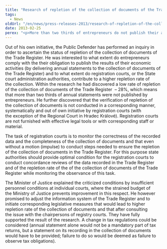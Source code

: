 ```yaml
---
title: "Research of repletion of the collection of documents of the Trade Register"
tags:
  - News
oldUrl: "/en/news/press-releases-2013/research-of-repletion-of-the-collection-of-documents-of-the-trade-register/"
date: 2013-02-25
perex: "<p>More than two thirds of entrepreneurs do not publish their annual statements in the Trade Register, although it is their obligation. The ombudsman performed an inquiry in order to determine whether registration courts monitor the correctness of the recorded data and the completeness of the collection of documents.</p>"
---
```


<!-- imported from the old website -->

<p>Out of his own initiative, the Public Defender has performed an inquiry in order to ascertain the status of repletion of the collection of documents of the Trade Register. He was interested to what extent do entrepreneurs comply with the their obligation to publish the results of their economic activities (by delivering annual statements to the collection of documents of the Trade Register) and to what extent do registration courts, or the State court administration authorities, contribute to a higher repletion rate of the collection. Within the research he had discovered a low rate of repletion of the collection of documents of the Trade Register  – 28%, which means that more than two thirds of annual statements were not published by entrepreneurs. He further discovered that the verification of repletion of the collection of documents is not conducted in a corresponding manner, systematically and out of own initiative by registration courts (with the exception of the Regional Court in Hradec Králové). Registration courts are not furnished with effective legal tools or with corresponding staff or material. </p><p>The task of registration courts is to monitor the correctness of the recorded data and the completeness of the collection of documents and that even without a motion (impulse) to conduct steps needed to ensure the repletion of the collection of documents in the Trade Register. For this purpose state authorities should provide optimal condition for the registration courts to conduct concordance reviews of the data recorded in the Trade Register and of the repletion rate of the of the collection of documents of the Trade Register while monitoring the observance of this task.  </p><p>The Minister of Justice explained the criticized conditions by insufficient personnel conditions at individual courts, where the strained budget of the Ministry of Justice prevents improvement in this respect. He however promised to adjust the information system of the Trade Register and to initiate corresponding legislative measures that would lead to higher repletion rate of the collection of documents and that after consulting the issue with the chairpersons of registry courts. They have fully supported the result of the research. A change in tax regulations could be considered (annual statement alone would not be a mandatory part of tax returns, but a statement on its recording in the collection of documents would have to be provided; failure to do so would be deemed as failure to observe tax obligations). </p>

